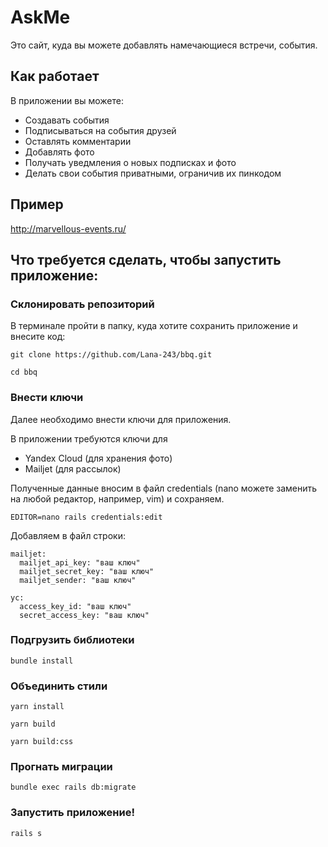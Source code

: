 # AskMe
Это сайт, куда вы можете добавлять намечающиеся встречи, события.

## Как работает

В приложении вы можете:

* Создавать события
* Подписываться на события друзей
* Оставлять комментарии
* Добавлять фото
* Получать уведмления о новых подписках и фото
* Делать свои события приватными, ограничив их пинкодом

## Пример

http://marvellous-events.ru/

## Что требуется сделать, чтобы запустить приложение:

### Склонировать репозиторий

В терминале пройти в папку, куда хотите сохранить приложение и внесите код:

```
git clone https://github.com/Lana-243/bbq.git
```

```
cd bbq
```

### Внести ключи

Далее необходимо внести ключи для приложения.

В приложении требуются ключи для
 * Yandex Cloud (для хранения фото)
 * Mailjet (для рассылок)

Полученные данные вносим в файл credentials (nano можете заменить на любой редактор, например, vim) и сохраняем.

```
EDITOR=nano rails credentials:edit
```
Добавляем в файл строки:

```
mailjet:
  mailjet_api_key: "ваш ключ"
  mailjet_secret_key: "ваш ключ"
  mailjet_sender: "ваш ключ"

yc:
  access_key_id: "ваш ключ"
  secret_access_key: "ваш ключ"
```

### Подгрузить библиотеки

```
bundle install
```

### Объединить стили

```
yarn install
```
```
yarn build
```
```
yarn build:css
```

### Прогнать миграции

```
bundle exec rails db:migrate
```
### Запустить приложение!

```
rails s
```
